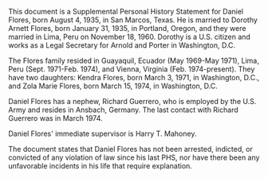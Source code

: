 This document is a Supplemental Personal History Statement for Daniel Flores, born August 4, 1935, in San Marcos, Texas. He is married to Dorothy Arnett Flores, born January 31, 1935, in Portland, Oregon, and they were married in Lima, Peru on November 18, 1960. Dorothy is a U.S. citizen and works as a Legal Secretary for Arnold and Porter in Washington, D.C.

The Flores family resided in Guayaquil, Ecuador (May 1969-May 1971), Lima, Peru (Sept. 1971-Feb. 1974), and Vienna, Virginia (Feb. 1974-present). They have two daughters: Kendra Flores, born March 3, 1971, in Washington, D.C., and Zola Marie Flores, born March 15, 1974, in Washington, D.C.

Daniel Flores has a nephew, Richard Guerrero, who is employed by the U.S. Army and resides in Ansbach, Germany. The last contact with Richard Guerrero was in March 1974.

Daniel Flores' immediate supervisor is Harry T. Mahoney.

The document states that Daniel Flores has not been arrested, indicted, or convicted of any violation of law since his last PHS, nor have there been any unfavorable incidents in his life that require explanation.
